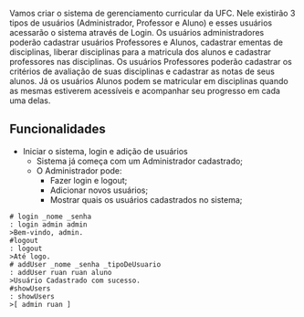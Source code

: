 Vamos criar o sistema de gerenciamento curricular da UFC. Nele existirão 3 tipos de usuários (Administrador, Professor e Aluno) e esses usuários acessarão o sistema através de Login. Os usuários administradores poderão cadastrar usuários Professores e Alunos, cadastrar ementas de disciplinas, liberar disciplinas para a matricula dos alunos e cadastrar professores nas disciplinas. Os usuários Professores poderão cadastrar os critérios de avaliação de suas disciplinas e cadastrar as notas de seus alunos. Já os usuários Alunos podem se matricular em disciplinas quando as mesmas estiverem acessíveis e acompanhar seu progresso em cada uma delas.

## Funcionalidades
- Iniciar o sistema, login e adição de usuários
  - Sistema já começa com um Administrador cadastrado;
  - O Administrador pode:
    - Fazer login e logout;
    - Adicionar novos usuários;
    - Mostrar quais os usuários cadastrados no sistema;
```
# login _nome _senha
: login admin admin
>Bem-vindo, admin.
#logout
: logout
>Até logo.
# addUser _nome _senha _tipoDeUsuario
: addUser ruan ruan aluno
>Usuário Cadastrado com sucesso.
#showUsers
: showUsers
>[ admin ruan ]
```
